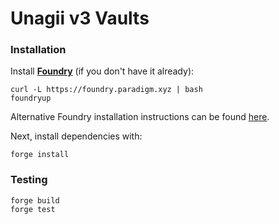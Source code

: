 # Unagii v3 Vaults

### Installation

Install [**Foundry**](https://github.com/foundry-rs/foundry) (if you don't have it already):

```shell
curl -L https://foundry.paradigm.xyz | bash
foundryup
```

Alternative Foundry installation instructions can be found [here](https://book.getfoundry.sh/getting-started/installation.html).

Next, install dependencies with:

```shell
forge install
```

### Testing

```shell
forge build
forge test
```
